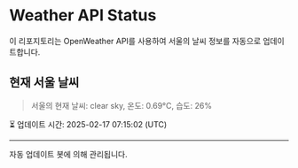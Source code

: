 
# Weather API Status

이 리포지토리는 OpenWeather API를 사용하여 서울의 날씨 정보를 자동으로 업데이트합니다.

## 현재 서울 날씨
> 서울의 현재 날씨: clear sky, 온도: 0.69°C, 습도: 26%

⏳ 업데이트 시간: 2025-02-17 07:15:02 (UTC)

---
자동 업데이트 봇에 의해 관리됩니다.
